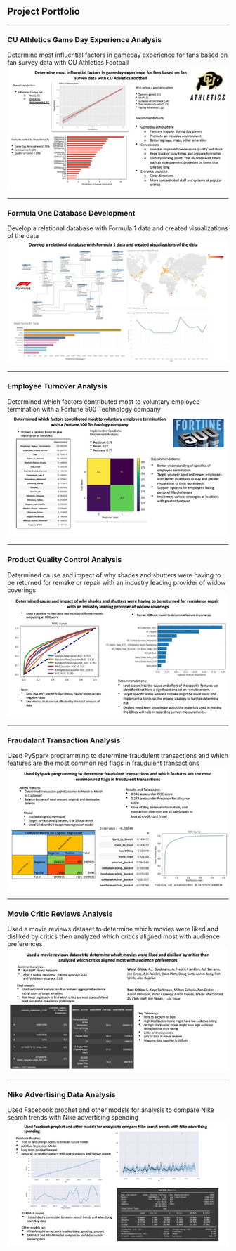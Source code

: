 ## Project Portfolio

---

### CU Athletics Game Day Experience Analysis
Determine most influential factors in gameday experience for fans based on fan survey data with CU Athletics Football 
<img src="images/project1.jpg?raw=true"/>

---

### Formula One Database Development
Develop a relational database with Formula 1 data and created visualizations of the data 
<img src="images/project2.jpg?raw=true"/>

---

### Employee Turnover Analysis
Determined which factors contributed most to voluntary employee termination with a Fortune 500 Technology company   
<img src="images/project3.jpg?raw=true"/>

---

### Product Quality Control Analysis
Determined cause and impact of why shades and shutters were having to be returned for remake or repair with an industry leading provider of widow coverings
<img src="images/project4.jpg?raw=true"/>

---

### Fraudalant Transaction Analysis
Used PySpark programming to determine fraudulent transactions and which features are the most common red flags in fraudulent transactions
<img src="images/project5.jpg?raw=true"/>

---

### Movie Critic Reviews Analysis
Used a movie reviews dataset to determine which movies were liked and disliked by critics then analyzed which critics aligned most with audience preferences 
<img src="images/project6.jpg?raw=true"/>

---

### Nike Advertising Data Analysis 
Used Facebook prophet and other models for analysis to compare Nike search trends with Nike advertising spending 
<img src="images/project7.jpg?raw=true"/>

<p style="font-size:11px">

